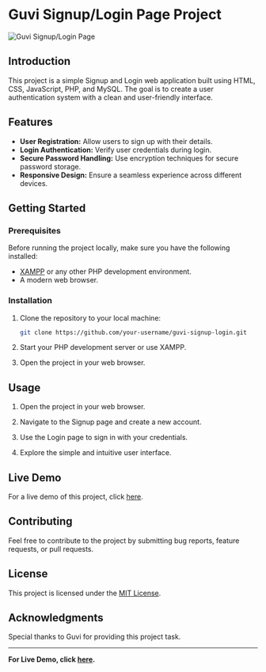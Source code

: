 # Guvi Signup/Login Page Project

![Guvi Signup/Login Page](path/to/screenshot.png)

## Introduction

This project is a simple Signup and Login web application built using HTML, CSS, JavaScript, PHP, and MySQL. The goal is to create a user authentication system with a clean and user-friendly interface.

## Features

- **User Registration:** Allow users to sign up with their details.
- **Login Authentication:** Verify user credentials during login.
- **Secure Password Handling:** Use encryption techniques for secure password storage.
- **Responsive Design:** Ensure a seamless experience across different devices.

## Getting Started

### Prerequisites

Before running the project locally, make sure you have the following installed:

- [XAMPP](https://www.apachefriends.org/index.html) or any other PHP development environment.
- A modern web browser.

### Installation

1. Clone the repository to your local machine:

   ```bash
   git clone https://github.com/your-username/guvi-signup-login.git
   ```

2. Start your PHP development server or use XAMPP.

3. Open the project in your web browser.

## Usage

1. Open the project in your web browser.

2. Navigate to the Signup page and create a new account.

3. Use the Login page to sign in with your credentials.

4. Explore the simple and intuitive user interface.

## Live Demo

For a live demo of this project, click [here](https://neeyald.github.io/guvi/).

## Contributing

Feel free to contribute to the project by submitting bug reports, feature requests, or pull requests.

## License

This project is licensed under the [MIT License](LICENSE).

## Acknowledgments

Special thanks to Guvi for providing this project task.

---

**For Live Demo, click [here](https://neeyald.github.io/guvi/).**
